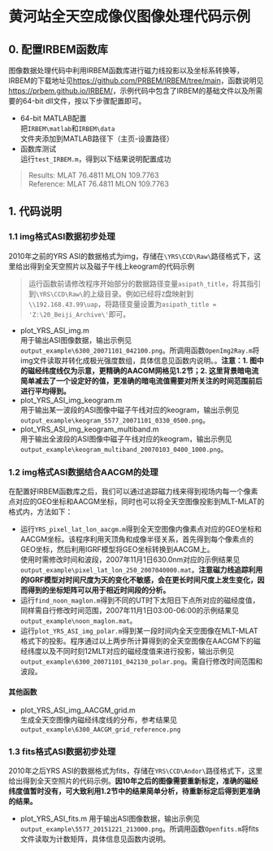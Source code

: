 # 黄河站全天空成像仪图像处理代码示例
## 0. 配置IRBEM函数库
图像数据处理代码中利用IRBEM函数库进行磁力线投影以及坐标系转换等，IRBEM的下载地址见<https://github.com/PRBEM/IRBEM/tree/main>，函数说明见<https://prbem.github.io/IRBEM/>，示例代码中包含了IRBEM的基础文件以及所需要的64-bit dll文件，按以下步骤配置即可。

+ 64-bit MATLAB配置  
把`IRBEM\matlab`和`IRBEM\data`文件夹添加到MATLAB路径下（主页-设置路径）
+ 函数库测试  
运行`test_IRBEM.m`，得到以下结果说明配置成功  
> Results: MLAT 76.4811 MLON 109.7763  
> Reference: MLAT 76.4811 MLON 109.7763  
## 1. 代码说明  
### 1.1 img格式ASI数据初步处理
2010年之前的YRS ASI的数据格式为img，存储在`\YRS\CCD\Raw\`路径格式下，这里给出得到全天空照片以及磁子午线上keogram的代码示例  
> 运行函数前请修改程序开始部分的数据路径变量`asipath_title`，将其指引到`\YRS\CCD\Raw\`的上级目录。例如已经将`Z`盘映射到`\\192.168.43.99\uap`，将路径变量设置为`asipath_title = 'Z:\20_Beiji_Archive\'`即可。  
+ plot_YRS_ASI_img.m  
用于输出ASI图像数据，输出示例见`output_example\6300_20071101_042100.png`。所调用函数`OpenImg2Ray.m`将img文件读取并转化成极光强度数组，具体信息见函数内说明。。**注意：1. 图中的磁经纬度线仅为示意，更精确的AACGM网格见1.2节；2. 这里背景暗电流简单减去了一个设定好的值，更准确的暗电流值需要对所关注的时间范围前后进行平均得到。**
+ plot_YRS_ASI_img_keogram.m  
用于输出某一波段的ASI图像中磁子午线对应的keogram，输出示例见`output_example\keogram_5577_20071101_0330_0500.png`。  
+ plot_YRS_ASI_img_keogram_multiband.m  
用于输出全波段的ASI图像中磁子午线对应的keogram，输出示例见`output_example\keogram_multiband_20070103_0400_1000.png`。  
### 1.2 img格式ASI数据结合AACGM的处理
在配置好IRBEM函数库之后，我们可以通过追踪磁力线来得到视场内每一个像素点对应的GEO坐标和AACGM坐标，同时也可以将全天空图像投影到MLT-MLAT的格式内，方法如下： 
+ 运行`YRS_pixel_lat_lon_aacgm.m`得到全天空图像内像素点对应的GEO坐标和AACGM坐标。该程序利用天顶角和成像半径关系，首先得到每个像素点的GEO坐标，然后利用IGRF模型将GEO坐标转换到AACGM上。  
使用时需修改时间和波段，2007年11月1日630.0nm对应的示例结果见`output_example\pixel_lat_lon_250_2007040000.mat`。**注意磁力线追踪利用的IGRF模型对时间尺度为天的变化不敏感，会在更长时间尺度上发生变化，因而得到的坐标矩阵可以用于相近时间段的分析。**  
+ 运行`find_noon_maglon.m`得到不同的UT时下太阳日下点所对应的磁经度值，同样需自行修改时间范围，2007年11月1日03:00-06:00的示例结果见`output_example\noon_maglon.mat`。  
+ 运行`plot_YRS_ASI_img_polar.m`得到某一段时间内全天空图像在MLT-MLAT格式下的投影。程序通过以上两步所计算得到的全天空图像在AACGM下的磁经纬度以及不同时刻12MLT对应的磁经度值来进行投影，输出示例见`output_example\6300_20071101_042130_polar.png`。需自行修改时间范围和波段。
#### 其他函数
+ plot_YRS_ASI_img_AACGM_grid.m  
生成全天空图像内磁经纬度线的分布，参考结果见`output_example\6300_AACGM_grid_reference.png`
### 1.3 fits格式ASI数据初步处理  
2010年之后YRS ASI的数据格式为fits，存储在`YRS\CCD\Andor\`路径格式下，这里给出得到全天空照片的代码示例。**因10年之后的图像需要重新标定，准确的磁经纬度值暂时没有，可大致利用1.2节中的结果简单分析，待重新标定后得到更准确的结果。**
+ plot_YRS_ASI_fits.m 
用于输出ASI图像数据，输出示例见`output_example\5577_20151221_213000.png`。所调用函数`Openfits.m`将fits文件读取为计数矩阵，具体信息见函数内说明。  
